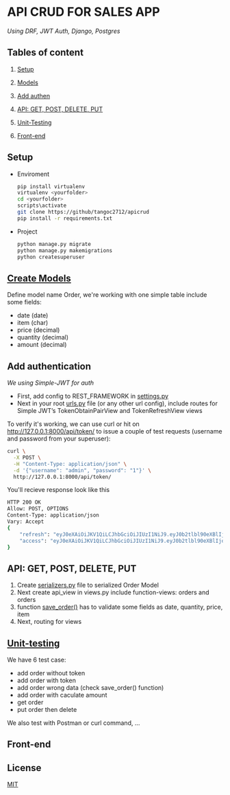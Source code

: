 # API CRUD FOR SALES APP

_Using DRF, JWT Auth, Django, Postgres_

## Tables of content

1. [Setup](#set-up)
1. [Models](#create-models)
1. [Add authen](#add-authentication)
1. [API: GET, POST, DELETE, PUT](#api-get-post)

1. [Unit-Testing](#unit-testing)
1. [Front-end](#front-end)

## Setup

-   Enviroment
    ```bash
    pip install virtualenv
    virtualenv <yourfolder>
    cd <yourfolder>
    scripts\activate
    git clone https://github/tangoc2712/apicrud
    pip install -r requirements.txt
    ```
-   Project
    ```bash
    python manage.py migrate
    python manage.py makemigrations
    python createsuperuser
    ```

## [Create Models](crud/models.py)

Define model name Order, we're working with one simple table include some fields:

-   date (date)
-   item (char)
-   price (decimal)
-   quantity (decimal)
-   amount (decimal)

## Add authentication

_We using Simple-JWT for auth_

-   First, add config to REST_FRAMEWORK in [settings.py](sales/settings.py#L80)
-   Next in your root [urls.py](sales/urls.py) file (or any other url config), include routes for Simple JWT’s TokenObtainPairView and TokenRefreshView views

To verify it's working, we can use curl or hit on http://127.0.0.1:8000/api/token/ to issue a couple of test requests (username and password from your superuser):

```bash
curl \
  -X POST \
  -H "Content-Type: application/json" \
  -d '{"username": "admin", "password": "1"}' \
  http://127.0.0.1:8000/api/token/
```

You'll recieve response look like this

```bash
HTTP 200 OK
Allow: POST, OPTIONS
Content-Type: application/json
Vary: Accept
{
    "refresh": "eyJ0eXAiOiJKV1QiLCJhbGciOiJIUzI1NiJ9.eyJ0b2tlbl90eXBlIjoicmVmcmVzaCIsImV4cCI6MTY0NjI1MzYxOCwianRpIjoiYjMzMDM2ZmVkY2ZhNDQ2ZmIzNjc1ZGEzZTgyZjY0MjUiLCJ1c2VyX2lkIjoxfQ.TM5Z0rPG0Zq33T4iY7euJwovF7TGxwHxRNNqU5h9duo",
    "access": "eyJ0eXAiOiJKV1QiLCJhbGciOiJIUzI1NiJ9.eyJ0b2tlbl90eXBlIjoiYWNjZXNzIiwiZXhwIjoxNjQ2NzcyMDE4LCJqdGkiOiIyNWE1Zjk1NzQwYTQ0NmY1YTdjMTU0YjczM2M2NDhlNCIsInVzZXJfaWQiOjF9.E8JXvDD9gh7VZMSXfGbBsBm8lI-8Hw8n38aF9LGB_ro"
}
```

## API: GET, POST, DELETE, PUT

1. Create [serializers.py](./crud/serializers.py) file to serialized Order Model
1. Next create api_view in views.py include function-views: orders and orders
1. function [save_order()](./crud/views.py#L80-L133) has to validate some fields as date, quantity, price, item
1. Next, routing for views

## [Unit-testing](./crud/tests.py)

We have 6 test case:

-   add order without token
-   add order with token
-   add order wrong data (check save_order() function)
-   add order with caculate amount
-   get order
-   put order then delete

We also test with Postman or curl command, ...

## Front-end

## License

[MIT]()
